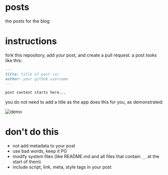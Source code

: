 # posts
the posts for the blog

# instructions
fork this repository, add your post, and create a pull request. a post looks like this:

```markdown
---
title: title of post \o/
author: your github username
---

post content starts here...
```

you do not need to add a title as the app does this for you, as demonstrated:

![demo](https://owo.whats-th.is/5dkak3e.png)

# don't do this
- not add metadata to your post
- use bad words, keep it PG
- modify system files (like README.md and all files that contain `__` at the start of them)
- include script, link, meta, style tags in your post
